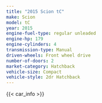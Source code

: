 ```yaml
---
title: "2015 Scion tC"
make: Scion
model: tC
year: 2015
engine-fuel-type: regular unleaded
engine-hp: 179
engine-cylinders: 4
transmission-type: Manual
driven-wheels: Front wheel drive
number-of-doors: 2
market-category: Hatchback
vehicle-size: Compact
vehicle-style: 2dr Hatchback
---
```


{{< car_info >}}

